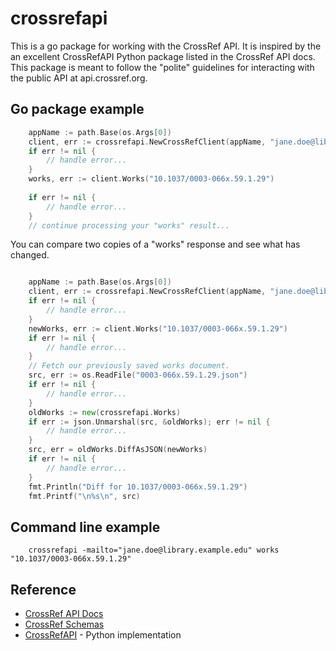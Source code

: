 
# crossrefapi

This is a go package for working with the CrossRef API. It is inspired by
the an excellent CrossRefAPI Python package listed in the CrossRef API docs.
This package is meant to follow the "polite" guidelines for interacting 
with the public API at api.crossref.org.

## Go package example

```go
    appName := path.Base(os.Args[0])
    client, err := crossrefapi.NewCrossRefClient(appName, "jane.doe@library.example.edu")
    if err != nil {
        // handle error...
    }
    works, err := client.Works("10.1037/0003-066x.59.1.29")
   
    if err != nil {
        // handle error...
    }
    // continue processing your "works" result...
```

You can compare two copies of a "works" response and see what has changed.

```go

    appName := path.Base(os.Args[0])
    client, err := crossrefapi.NewCrossRefClient(appName, "jane.doe@library.example.edu")
    if err != nil {
        // handle error...
    }
    newWorks, err := client.Works("10.1037/0003-066x.59.1.29")
    if err != nil {
        // handle error...
    }
    // Fetch our previously saved works document.
    src, err := os.ReadFile("0003-066x.59.1.29.json")
    if err != nil {
        // handle error...
    }
    oldWorks := new(crossrefapi.Works)
    if err := json.Unmarshal(src, &oldWorks); err != nil {
        // handle error...
    }
    src, err = oldWorks.DiffAsJSON(newWorks)
    if err != nil {
        // handle error...
    }
    fmt.Println("Diff for 10.1037/0003-066x.59.1.29")
    fmt.Printf("\n%s\n", src)
```

## Command line example

```
    crossrefapi -mailto="jane.doe@library.example.edu" works "10.1037/0003-066x.59.1.29"
```

## Reference

- [CrossRef API Docs](https://github.com/CrossRef/rest-api-doc)
- [CrossRef Schemas](https://api.crossref.org/swagger-ui/index.html)
- [CrossRefAPI](https://github.com/fabiobatalha/crossrefapi) - Python implementation
